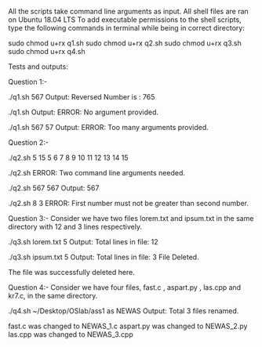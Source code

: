 All the scripts take command line arguments as input.
All shell files are ran on Ubuntu 18.04 LTS
To add executable permissions to the shell scripts, type the following commands in terminal while being in correct directory:

sudo chmod u+rx q1.sh
sudo chmod u+rx q2.sh
sudo chmod u+rx q3.sh
sudo chmod u+rx q4.sh

Tests and outputs:

Question 1:-

./q1.sh 567
Output: Reversed Number is : 765

./q1.sh
Output: ERROR: No argument provided.

./q1.sh 567 57
Output: ERROR: Too many arguments provided.

Question 2:-

./q2.sh 5 15
5 6 7 8 9 10 11 12 13 14 15

./q2.sh
ERROR: Two command line arguments needed.

./q2.sh 567 567
Output: 567

./q2.sh 8 3
ERROR: First number must not be greater than second number.

Question 3:-
Consider we have two files lorem.txt and ipsum.txt in the same directory with 12 and 3 lines respectively.

./q3.sh lorem.txt 5
Output: Total lines in file: 12

./q3.sh ipsum.txt 5
Output: 
Total lines in file: 3
File Deleted.

The file was successfully deleted here.

Question 4:-
Consider we have four files, fast.c , aspart.py , las.cpp and kr7.c, in the same directory.

./q4.sh ~/Desktop/OSlab/ass1 as NEWAS
Output: Total 3 files renamed.

fast.c was changed to NEWAS_1.c
aspart.py was changed to NEWAS_2.py
las.cpp was changed to NEWAS_3.cpp
